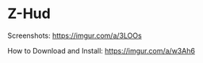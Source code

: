 # Z-Hud
Screenshots: https://imgur.com/a/3LOOs

How to Download and Install: https://imgur.com/a/w3Ah6
